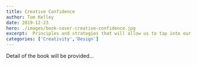 ```yaml
---
title: Creative Confidence
author: Tom Kelley
date: 2019-12-23
hero: ./images/book-cover-creative-confidence.jpg
excerpt:  Principles and strategies that will allow us to tap into our creative potential in our work lives, and in our personal lives, and allow us to innovate in terms of how we approach and solve problems.
categories: ['Creativity','Design']
---
```


Detail of the book will be provided...